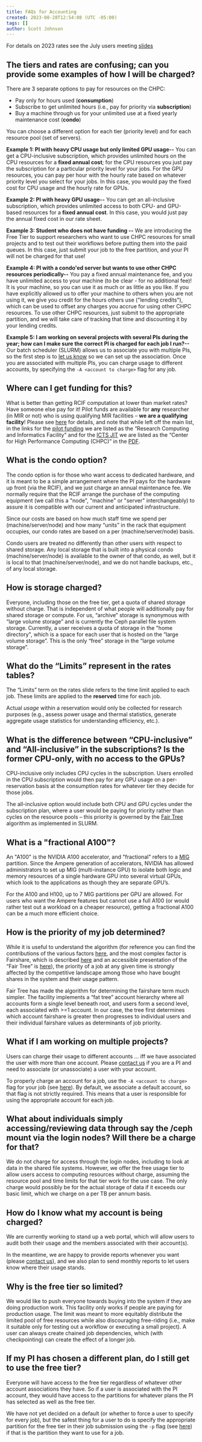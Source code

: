 ```yaml
---
title: FAQs for Accounting
created: 2023-08-28T12:54:08 (UTC -05:00)
tags: []
author: Scott Johnson
---
```


For details on 2023 rates see the July users meeting [slides](https://wustl.box.com/s/j0ot01qxdh463qyrs21dxzvutax6byzr)

## The tiers and rates are confusing; can you provide some examples of how I will be charged?

There are 3 separate options to pay for resources on the CHPC:
* Pay only for hours used (**consumption**)
* Subscribe to get unlimited hours (i.e., pay for priority via **subscription**)
* Buy a machine through us for your unlimited use at a fixed yearly maintenance cost (**condo**)

You can choose a different option for each tier (priority level) and for each resource pool (set of servers).

**Example 1: PI with heavy CPU usage but only limited GPU usage--**
You can get a CPU-inclusive subscription, which provides unlimited hours on the CPU resources for a __fixed annual cost__; for the CPU resources you just pay the subscription for a particular priority level for your jobs. For the GPU resources, you can pay per hour with the hourly rate based on whatever priority level you select for your jobs. In this case, you would pay the fixed cost for CPU usage and the hourly rate for GPUs.

**Example 2: PI with heavy GPU usage--**
You can get an all-inclusive subscription, which provides unlimited access to both CPU- and GPU-based resources for a __fixed annual cost__. In this case, you would just pay the annual fixed cost in our rate sheet.

**Example 3: Student who does not have funding --**
We are introducing the Free Tier to support researchers who want to use CHPC resources for small projects and to test out their workflows before putting them into the paid queues. In this case, just submit your job to the free partition, and your PI will not be charged for that use!

**Example 4: PI with a condo'ed server but wants to use other CHPC resources periodically--**
You pay a fixed annual maintenance fee, and you have unlimited access to your machine (to be clear - for no additional fee)! It is your machine, so you can use it as much or as little as you like. If you have explicitly allowed us to offer your machine to others when you are not using it, we give you credit for the hours others use ("lending credits"), which can be used to offset any charges you accrue for using other CHPC resources. To use other CHPC resources, just submit to the appropriate partition, and we will take care of tracking that time and discounting it by your lending credits.

**Example 5: I am working on several projects with several PIs during the year; how can I make sure the correct PI is charged for each job I run?--**
Our batch scheduler (SLURM) allows us to associate you with multiple PIs, so the first step is to [let us know](mailto:chpc@nrg.wustl.edu) so we can set up the association. Once you are associated with multiple PIs, you can charge usage to different accounts, by specifying the `-A <account to charge>` flag for any job.

## Where can I get funding for this?

What is better than getting RCIF computation at lower than market rates? Have someone else pay for it! Pilot funds are available for **any** researcher (in MIR or not) who is using qualifying MIR facilities – **we are a qualifying facility**! Please see [here](https://www.mir.wustl.edu/research/core-resources/pilot-funds/) for details, and note that while left off the main list, in the links for the [pilot funding](https://apps.mir.wustl.edu/PilotFunding) we are listed as the “Research Computing and Informatics Facility” and for the [ICTS JIT](https://icts.wustl.edu/funding/just-in-time-jit/) we are listed as the “Center for High Performance Computing (CHPC)” in the [PDF](https://wustl.box.com/s/umpd5cel70codg1x0wpxf599p4p8827a).

## What is the condo option?

The condo option is for those who want access to dedicated hardware, and it is meant to be a simple arrangement where the PI pays for the hardware up front (via the RCIF), and we just charge an annual maintenance fee. We normally require that the RCIF arrange the purchase of the computing equipment (we call this a "node", "machine" or "server" interchangeably) to assure it is compatible with our current and anticipated infrastructure.

Since our costs are based on how much staff time we spend per (machine/server/node) and how many “units” in the rack that equipment occupies, our condo rates are based on a per (machine/server/node) basis.
 
Condo users are treated no differently than other users with respect to shared storage. Any local storage that is built into a physical condo (machine/server/node) is available to the owner of that condo, as well, but it is local to that (machine/server/node), and we do not handle backups, etc., of any local storage.

## How is storage charged?

Everyone, including those on the free tier, get a quota of shared storage without charge. That is independent of what people will additionally pay for shared storage or compute. For us, “archive” storage is synonymous with “large volume storage” and is currently the Ceph parallel file system storage. Currently, a user receives a quota of storage in the "home directory", which is a space for each user that is hosted on the “large volume storage”. This is the only “free” storage in the “large volume storage”.

## What do the “Limits” represent in the rates tables?

The “Limits” term on the rates slide refers to the time limit applied to each job. These limits are applied to the **reserved** time for each job.

Actual _usage_ within a reservation would only be collected for research purposes (e.g., assess power usage and thermal statistics, generate aggregate usage statistics for understanding efficiency, etc.).

## What is the difference between “CPU-inclusive” and “All-inclusive” in the subscriptions?  Is the former CPU-only, with no access to the GPUs?

CPU-inclusive only includes CPU cycles in the subscription. Users enrolled in the CPU subscription would then pay for any GPU usage on a per-reservation basis at the consumption rates for whatever tier they decide for those jobs.

The all-inclusive option would include both CPU and GPU cycles under the subscription plan, where a user would be paying for priority rather than cycles on the resource pools – this priority is governed by the [Fair Tree](https://slurm.schedmd.com/fair_tree.html#algorithm) algorithm as implemented in SLURM.

## What is a "fractional A100"?

An "A100" is the NVIDIA A100 accelerator, and "fractional" refers to a [MIG](https://www.nvidia.com/en-us/technologies/multi-instance-gpu/) partition. Since the Ampere generation of accelerators, NVIDIA has allowed administrators to set up MIG (multi-instance GPU) to isolate both logic and memory resources of a single hardware GPU into several virtual GPUs, which look to the applications as though they are separate GPU’s.

For the A100 and H100, up to 7 MIG partitions per GPU are allowed. For users who want the Ampere features but cannot use a full A100 (or would rather test out a workload on a cheaper resource), getting a fractional A100 can be a much more efficient choice.

## How is the priority of my job determined?

While it is useful to understand the algorithm (for reference you can find the contributions of the various factors [here](https://slurm.schedmd.com/priority_multifactor.html#general), and the most complex factor is Fairshare, which is described [here](https://slurm.schedmd.com/fair_tree.html#algorithm) and an accessible presentation of the “Fair Tree” is [here](https://slurm.schedmd.com/SUG14/fair_tree.pdf)), the priority of a job at any given time is strongly affected by the competitive landscape among those who have bought shares in the system and their usage pattern.

Fair Tree has made the algorithm for determining the fairshare term much simpler. The facility implements a “fat tree” account hierarchy where all accounts form a single level beneath root, and users form a second level, each associated with >=1 account. In our case, the tree first determines which account fairshare is greater then progresses to individual users and their individual fairshare values as determinants of job priority.

## What if I am working on multiple projects?

Users can charge their usage to different accounts ... iff we have associated the user with more than one account. Please [contact us](mailto:chpc@nrg.wustl.edu) if you are a PI and need to associate (or unassociate) a user with your account.

To properly charge an account for a job, use the `-A <account to charge>` flag for your job (see [here](https://slurm.schedmd.com/sbatch.html#SECTION_OPTIONS)). By default, we associate a default account, so that flag is not strictly required. This means that a user is responsible for using the appropriate account for each job.

## What about individuals simply accessing/reviewing data through say the /ceph mount via the login nodes?  Will there be a charge for that?

We do not charge for access through the login nodes, including to look at data in the shared file systems. However, we offer the free usage tier to allow users access to computing resources without charge, assuming the resource pool and time limits for that tier work for the use case. The only charge would possibly be for the actual storage of data if it exceeds our basic limit, which we charge on a per TB per annum basis.

## How do I know what my account is being charged?

We are currently working to stand up a web portal, which will allow users to audit both their usage and the members associated with their account(s).

In the meantime, we are happy to provide reports whenever you want (please [contact us](mailto:chpc@nrg.wustl.edu)), and we also plan to send monthly reports to let users know where their usage stands.

## Why is the free tier so limited?

We would like to push everyone towards buying into the system if they are doing production work. This facility only works if people are paying for production usage. The limit was meant to more equitably distribute the limited pool of free resources while also discouraging free-riding (i.e., make it suitable only for testing out a workflow or executing a small project). A user can always create chained job dependencies, which (with checkpointing) can create the effect of a longer job.

## If my PI has chosen a different plan, do I still get to use the free tier?

Everyone will have access to the free tier regardless of whatever other account associations they have. So if a user is associated with the PI account, they would have access to the partitions for whatever plans the PI has selected as well as the free tier.
 
We have not yet decided on a default (or whether to force a user to specify for every job), but the safest thing for a user to do is specify the appropriate partition for the free tier in their job submission using the `-p` flag (see [here](https://slurm.schedmd.com/sbatch.html#SECTION_OPTIONS)) if that is the partition they want to use for a job.
